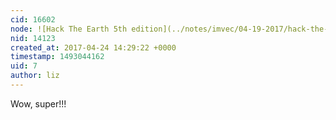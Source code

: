 ```yaml
---
cid: 16602
node: ![Hack The Earth 5th edition](../notes/imvec/04-19-2017/hack-the-earth-5th-edition)
nid: 14123
created_at: 2017-04-24 14:29:22 +0000
timestamp: 1493044162
uid: 7
author: liz
---
```


Wow, super!!!